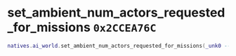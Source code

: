 # set_ambient_num_actors_requested_for_missions `0x2CCEA76C`

```lua
natives.ai_world.set_ambient_num_actors_requested_for_missions(_unk0 --[[ number ]])
```